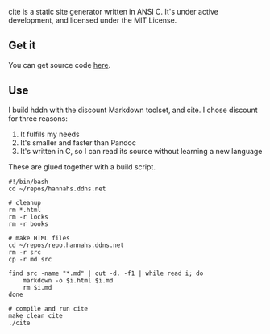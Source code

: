 cite is a static site generator written in ANSI C. It's under active
development, and licensed under the MIT License.

## Get it

You can get source code [here](https://github.com/hannah-scott/cite).

## Use

I build hddn with the discount Markdown toolset, and cite. I chose discount for
three reasons:

1. It fulfils my needs
2. It's smaller and faster than Pandoc
3. It's written in C, so I can read its source without learning a new language

These are glued together with a build script. 

	
	#!/bin/bash
	cd ~/repos/hannahs.ddns.net
	
	# cleanup
	rm *.html 
	rm -r locks
	rm -r books
	
	# make HTML files
	cd ~/repos/repo.hannahs.ddns.net
	rm -r src
	cp -r md src
	
	find src -name "*.md" | cut -d. -f1 | while read i; do
		markdown -o $i.html $i.md
		rm $i.md
	done
	
	# compile and run cite
	make clean cite
	./cite

	
